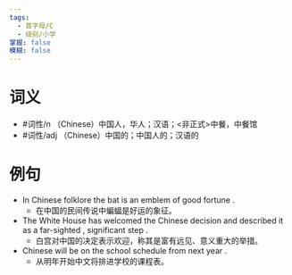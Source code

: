 ```yaml
---
tags:
  - 首字母/C
  - 级别/小学
掌握: false
模糊: false
---
```

# 词义
- #词性/n  （Chinese）中国人，华人；汉语；<非正式>中餐，中餐馆
- #词性/adj  （Chinese）中国的；中国人的；汉语的
# 例句
- In Chinese folklore the bat is an emblem of good fortune .
	- 在中国的民间传说中蝙蝠是好运的象征。
- The White House has welcomed the Chinese decision and described it as a far-sighted , significant step .
	- 白宫对中国的决定表示欢迎，称其是富有远见、意义重大的举措。
- Chinese will be on the school schedule from next year .
	- 从明年开始中文将排进学校的课程表。
